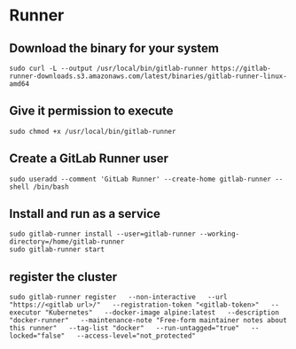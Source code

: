 # Runner

## Download the binary for your system
```
sudo curl -L --output /usr/local/bin/gitlab-runner https://gitlab-runner-downloads.s3.amazonaws.com/latest/binaries/gitlab-runner-linux-amd64
```

## Give it permission to execute
```
sudo chmod +x /usr/local/bin/gitlab-runner
```

## Create a GitLab Runner user
```
sudo useradd --comment 'GitLab Runner' --create-home gitlab-runner --shell /bin/bash
```

## Install and run as a service
```
sudo gitlab-runner install --user=gitlab-runner --working-directory=/home/gitlab-runner
sudo gitlab-runner start
```

## register the cluster
```
sudo gitlab-runner register   --non-interactive   --url "https://<gitlab url>/"   --registration-token "<gitlab-token>"   --executor "Kubernetes"   --docker-image alpine:latest   --description "docker-runner"   --maintenance-note "Free-form maintainer notes about this runner"   --tag-list "docker"   --run-untagged="true"   --locked="false"   --access-level="not_protected"
```

